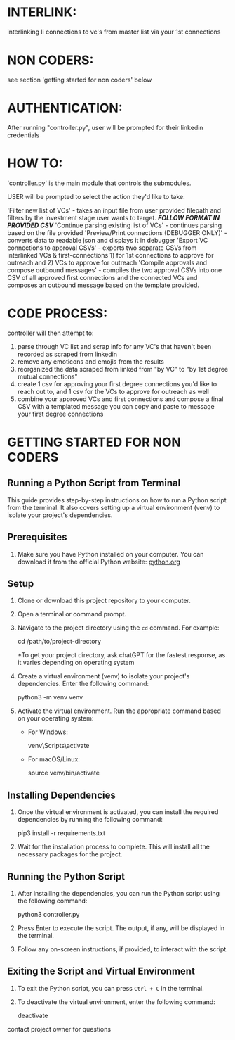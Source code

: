 # INTERLINK:

interlinking li connections to vc's from master list via your 1st connections

# NON CODERS:

see section 'getting started for non coders' below

# AUTHENTICATION:

After running "controller.py", user will be prompted for their linkedin credentials

# HOW TO:

'controller.py' is the main module that controls the submodules.

USER will be prompted to select the action they'd like to take:

'Filter new list of VCs' - takes an input file from user provided filepath and filters by the investment stage user wants to target. **_FOLLOW FORMAT IN PROVIDED CSV_**
'Continue parsing existing list of VCs' - continues parsing based on the file provided
'Preview/Print connections (DEBUGGER ONLY)' - converts data to readable json and displays it in debugger
'Export VC connections to approval CSVs' - exports two separate CSVs from interlinked VCs & first-connections 1) for 1st connections to approve for outreach and 2) VCs to approve for outreach
'Compile approvals and compose outbound messages' - compiles the two approval CSVs into one CSV of all approved first connections and the connected VCs and composes an outbound message based on the template provided.

# CODE PROCESS:

controller will then attempt to:

1. parse through VC list and scrap info for any VC's that haven't been recorded as scraped from linkedin
2. remove any emoticons and emojis from the results
3. reorganized the data scraped from linked from "by VC" to "by 1st degree mutual connections"
4. create 1 csv for approving your first degree connections you'd like to reach out to, and 1 csv for the VCs to approve for outreach as well
5. combine your approved VCs and first connections and compose a final CSV with a templated message you can copy and paste to message your first degree connections

# GETTING STARTED FOR NON CODERS

## Running a Python Script from Terminal

This guide provides step-by-step instructions on how to run a Python script from the terminal. It also covers setting up a virtual environment (venv) to isolate your project's dependencies.

## Prerequisites

1. Make sure you have Python installed on your computer. You can download it from the official Python website: [python.org](https://www.python.org/downloads/)

## Setup

1. Clone or download this project repository to your computer.

2. Open a terminal or command prompt.

3. Navigate to the project directory using the `cd` command. For example:

   cd /path/to/project-directory

   \*To get your project directory, ask chatGPT for the fastest response, as it varies depending on operating system

4. Create a virtual environment (venv) to isolate your project's dependencies. Enter the following command:

   python3 -m venv venv

5. Activate the virtual environment. Run the appropriate command based on your operating system:

   - For Windows:

     venv\Scripts\activate

   - For macOS/Linux:

     source venv/bin/activate

## Installing Dependencies

1. Once the virtual environment is activated, you can install the required dependencies by running the following command:

   pip3 install -r requirements.txt

2. Wait for the installation process to complete. This will install all the necessary packages for the project.

## Running the Python Script

1. After installing the dependencies, you can run the Python script using the following command:

   python3 controller.py

2. Press Enter to execute the script. The output, if any, will be displayed in the terminal.

3. Follow any on-screen instructions, if provided, to interact with the script.

## Exiting the Script and Virtual Environment

1. To exit the Python script, you can press `Ctrl + C` in the terminal.

2. To deactivate the virtual environment, enter the following command:

   deactivate

contact project owner for questions
